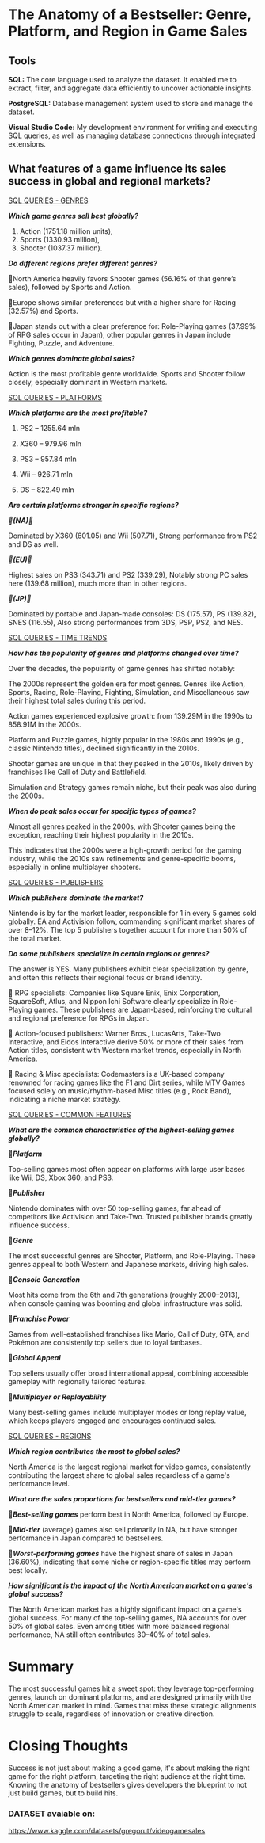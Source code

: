 # The Anatomy of a Bestseller: Genre, Platform, and Region in Game Sales

## Tools

**SQL:** The core language used to analyze the dataset. It enabled me to extract, filter, and aggregate data efficiently to uncover actionable insights.

**PostgreSQL:** Database management system used to store and manage the dataset.

**Visual Studio Code:** My development environment for writing and executing SQL queries, as well as managing database connections through integrated extensions.



## What features of a game influence its sales success in global and regional markets?

[SQL QUERIES - GENRES](SQL_queries/1_genre_sales)


***Which game genres sell best globally?***

1. Action (1751.18 million units),
2. Sports (1330.93 million),
2. Shooter (1037.37 million).

***Do different regions prefer different genres?***


🔸North America heavily favors Shooter games (56.16% of that genre’s sales), followed by Sports and Action.

🔸Europe shows similar preferences but with a higher share for Racing (32.57%) and Sports.

🔸Japan stands out with a clear preference for:
Role-Playing games (37.99% of RPG sales occur in Japan), other popular genres in Japan include Fighting, Puzzle, and Adventure.

***Which genres dominate global sales?***

Action is the most profitable genre worldwide.
Sports and Shooter follow closely, especially dominant in Western markets.




[SQL QUERIES - PLATFORMS](SQL_queries\2_platform_sales)

***Which platforms are the most profitable?***

1. PS2 – 1255.64 mln

2. X360 – 979.96 mln

3. PS3 – 957.84 mln

4. Wii – 926.71 mln

5. DS – 822.49 mln

***Are certain platforms stronger in specific regions?***

***🔸(NA)🔸***

Dominated by X360 (601.05) and Wii (507.71),
Strong performance from PS2 and DS as well.

***🔸(EU)🔸***

Highest sales on PS3 (343.71) and PS2 (339.29),
Notably strong PC sales here (139.68 million), much more than in other regions.

***🔸(JP)🔸***

Dominated by portable and Japan-made consoles:
DS (175.57), PS (139.82), SNES (116.55),
Also strong performances from 3DS, PSP, PS2, and NES.


[SQL QUERIES - TIME TRENDS](SQL_queries\3_time_trends)

***How has the popularity of genres and platforms changed over time?***

Over the decades, the popularity of game genres has shifted notably:

The 2000s represent the golden era for most genres. Genres like Action, Sports, Racing, Role-Playing, Fighting, Simulation, and Miscellaneous saw their highest total sales during this period.

Action games experienced explosive growth: from 139.29M in the 1990s to 858.91M in the 2000s.

Platform and Puzzle games, highly popular in the 1980s and 1990s (e.g., classic Nintendo titles), declined significantly in the 2010s.

Shooter games are unique in that they peaked in the 2010s, likely driven by franchises like Call of Duty and Battlefield.

Simulation and Strategy games remain niche, but their peak was also during the 2000s.

***When do peak sales occur for specific types of games?***

Almost all genres peaked in the 2000s, with Shooter games being the exception, reaching their highest popularity in the 2010s.

This indicates that the 2000s were a high-growth period for the gaming industry, while the 2010s saw refinements and genre-specific booms, especially in online multiplayer shooters.


[SQL QUERIES - PUBLISHERS](SQL_queries\4_publisher_domination)

***Which publishers dominate the market?***

Nintendo is by far the market leader, responsible for 1 in every 5 games sold globally. EA and Activision follow, commanding significant market shares of over 8–12%. The top 5 publishers together account for more than 50% of the total market.

***Do some publishers specialize in certain regions or genres?***

The answer is YES. Many publishers exhibit clear specialization by genre, and often this reflects their regional focus or brand identity.

🔸 RPG specialists:
Companies like Square Enix, Enix Corporation, SquareSoft, Atlus, and Nippon Ichi Software clearly specialize in Role-Playing games. These publishers are Japan-based, reinforcing the cultural and regional preference for RPGs in Japan.

🔸 Action-focused publishers:
Warner Bros., LucasArts, Take-Two Interactive, and Eidos Interactive derive 50% or more of their sales from Action titles, consistent with Western market trends, especially in North America.

🔸 Racing & Misc specialists:
Codemasters is a UK-based company renowned for racing games like the F1 and Dirt series, while MTV Games focused solely on music/rhythm-based Misc titles (e.g., Rock Band), indicating a niche market strategy.








[SQL QUERIES - COMMON FEATURES](SQL_queries\5_common_features_best_games)

***What are the common characteristics of the highest-selling games globally?***

🔸***Platform***

 Top-selling games most often appear on platforms with large user bases like Wii, DS, Xbox 360, and PS3.

🔸***Publisher***

 Nintendo dominates with over 50 top-selling games, far ahead of competitors like Activision and Take-Two. Trusted publisher brands greatly influence success.

🔸***Genre***

 The most successful genres are Shooter, Platform, and Role-Playing. These genres appeal to both Western and Japanese markets, driving high sales.

🔸***Console Generation***

 Most hits come from the 6th and 7th generations (roughly 2000–2013), when console gaming was booming and global infrastructure was solid.

🔸***Franchise Power*** 

Games from well-established franchises like Mario, Call of Duty, GTA, and Pokémon are consistently top sellers due to loyal fanbases.

🔸***Global Appeal***

Top sellers usually offer broad international appeal, combining accessible gameplay with regionally tailored features.

🔸***Multiplayer or Replayability*** 

Many best-selling games include multiplayer modes or long replay value, which keeps players engaged and encourages continued sales.


[SQL QUERIES - REGIONS](SQL_queries\6_region_sales)

***Which region contributes the most to global sales?***

North America is the largest regional market for video games, consistently contributing the largest share to global sales regardless of a game's performance level.


***What are the sales proportions for bestsellers and mid-tier games?***

🔸***Best-selling games*** perform best in North America, followed by Europe.

🔸***Mid-tier*** (average) games also sell primarily in NA, but have stronger performance in Japan compared to bestsellers.

🔸***Worst-performing games*** have the highest share of sales in Japan (36.60%), indicating that some niche or region-specific titles may perform best locally.


***How significant is the impact of the North American market on a game's global success?***

The North American market has a highly significant impact on a game's global success. For many of the top-selling games, NA accounts for over 50% of global sales. Even among titles with more balanced regional performance, NA still often contributes 30–40% of total sales.



# Summary

The most successful games hit a sweet spot: they leverage top-performing genres, launch on dominant platforms, and are designed primarily with the North American market in mind. Games that miss these strategic alignments struggle to scale, regardless of innovation or creative direction.

# Closing Thoughts
Success is not just about making a good game, it's about making the right game for the right platform, targeting the right audience at the right time. Knowing the anatomy of bestsellers gives developers the blueprint to not just build games, but to build hits.

### DATASET avaiable on: ###
https://www.kaggle.com/datasets/gregorut/videogamesales
